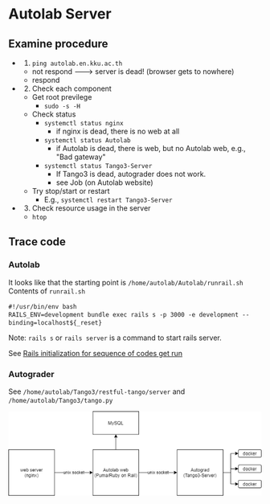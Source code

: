 # Autolab Server

## Examine procedure

  * 1. ```ping autolab.en.kku.ac.th```
    * not respond ---> server is dead! (browser gets to nowhere)
    * respond
  * 2. Check each component
    * Get root previlege
      * ```sudo -s -H```
    * Check status
      * ```systemctl status nginx```
        * if nginx is dead, there is no web at all 
      * ```systemctl status Autolab```
        * if Autolab is dead, there is web, but no Autolab web, e.g., "Bad gateway" 
      * ```systemctl status Tango3-Server```
        * If Tango3 is dead, autograder does not work.
        * see Job (on Autolab website)
    * Try stop/start or restart
      * E.g., ```systemctl restart Tango3-Server```
  * 3. Check resource usage in the server
    * ```htop```

## Trace code

### Autolab
It looks like that the starting point is ```/home/autolab/Autolab/runrail.sh```
Contents of ```runrail.sh```
```
#!/usr/bin/env bash
RAILS_ENV=development bundle exec rails s -p 3000 -e development --binding=localhost${_reset}
```
Note: ```rails s``` or ```rails server``` is a command to start rails server.

See [Rails initialization for sequence of codes get run](https://guides.rubyonrails.org/initialization.html)

### Autograder 
See ```/home/autolab/Tango3/restful-tango/server``` and ```/home/autolab/Tango3/tango.py```
    
![Autolab](https://github.com/tatpongkatanyukul/Autolab/blob/main/tutorial/sys/Autolab_system.png)  
  
